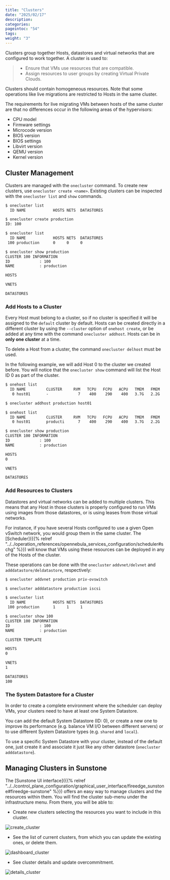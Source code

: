 ```yaml
---
title: "Clusters"
date: "2025/02/17"
description:
categories:
pageintoc: "54"
tags:
weight: "3"
---
```


<a id="cluster-guide"></a>

<!--# Clusters -->

Clusters group together Hosts, datastores and virtual networks that are configured to work together. A cluster is used to:

> * Ensure that VMs use resources that are compatible.
> * Assign resources to user groups by creating Virtual Private Clouds.

Clusters should contain homogeneous resources. Note that some operations like live migrations are restricted to Hosts in the same cluster.

The requirements for live migrating VMs between hosts of the same cluster are that no differences occur in the following areas of the hypervisors:

* CPU model
* Firmware settings
* Microcode version
* BIOS version
* BIOS settings
* Libvirt version
* QEMU version
* Kernel version

## Cluster Management

Clusters are managed with the `onecluster` command. To create new clusters, use `onecluster create <name>`. Existing clusters can be inspected with the `onecluster list` and `show` commands.

```default
$ onecluster list
  ID NAME            HOSTS NETS  DATASTORES

$ onecluster create production
ID: 100

$ onecluster list
  ID NAME            HOSTS NETS  DATASTORES
 100 production      0     0     0

$ onecluster show production
CLUSTER 100 INFORMATION
ID             : 100
NAME           : production

HOSTS

VNETS

DATASTORES
```

### Add Hosts to a Cluster

Every Host must belong to a cluster, so if no cluster is specified it will be assigned to the `default` cluster by default. Hosts can be created directly in a different cluster by using the `--cluster` option of `onehost create`, or be added at any time with the command `onecluster addhost`. Hosts can be in **only one cluster** at a time.

To delete a Host from a cluster, the command `onecluster delhost` must be used.

In the following example, we will add Host 0 to the cluster we created before. You will notice that the `onecluster show` command will list the Host ID 0 as part of the cluster.

```default
$ onehost list
  ID NAME         CLUSTER     RVM   TCPU   FCPU   ACPU   TMEM   FMEM   AMEM STAT
   0 host01       -             7    400    290    400   3.7G   2.2G   3.7G   on

$ onecluster addhost production host01

$ onehost list
  ID NAME         CLUSTER     RVM   TCPU   FCPU   ACPU   TMEM   FMEM   AMEM STAT
   0 host01       producti      7    400    290    400   3.7G   2.2G   3.7G   on

$ onecluster show production
CLUSTER 100 INFORMATION
ID             : 100
NAME           : production

HOSTS
0

VNETS

DATASTORES
```

### Add Resources to Clusters

Datastores and virtual networks can be added to multiple clusters. This means that any Host in those clusters is properly configured to run VMs using images from those datastores, or is using leases from those virtual networks.

For instance, if you have several Hosts configured to use a given Open vSwitch network, you would group them in the same cluster. The [Scheduler]({{% relref "../../operation_references/opennebula_services_configuration/scheduler#schg" %}}) will know that VMs using these resources can be deployed in any of the Hosts of the cluster.

These operations can be done with the `onecluster` `addvnet/delvnet` and `adddatastore/deldatastore`, respectively:

```default
$ onecluster addvnet production priv-ovswitch

$ onecluster adddatastore production iscsi

$ onecluster list
  ID NAME            HOSTS NETS  DATASTORES
 100 production      1     1     1

$ onecluster show 100
CLUSTER 100 INFORMATION
ID             : 100
NAME           : production

CLUSTER TEMPLATE

HOSTS
0

VNETS
1

DATASTORES
100
```

### The System Datastore for a Cluster

In order to create a complete environment where the scheduler can deploy VMs, your clusters need to have at least one System Datastore.

You can add the default System Datastore (ID: 0), or create a new one to improve its performance (e.g. balance VM I/O between different servers) or to use different System Datastore types (e.g. `shared` and `local`).

To use a specific System Datastore with your cluster, instead of the default one, just create it and associate it just like any other datastore (`onecluster adddatastore`).

## Managing Clusters in Sunstone

The [Sunstone UI interface]({{% relref "../../control_plane_configuration/graphical_user_interface/fireedge_sunstone#fireedge-sunstone" %}}) offers an easy way to manage clusters and the resources within them. You will find the cluster sub-menu under the infrastructure menu. From there, you will be able to:

- Create new clusters selecting the resources you want to include in this cluster.

![create_cluster](/images/sunstone_cluster_create.png)

- See the list of current clusters, from which you can update the existing ones, or delete them.

![dashboard_cluster](/images/sunstone_cluster_dashboard.png)

- See cluster details and update overcommitment.

![details_cluster](/images/sunstone_cluster_details.png)
